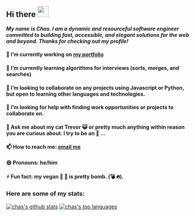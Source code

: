 ## Hi there <img src="https://raw.githubusercontent.com/MartinHeinz/MartinHeinz/master/wave.gif" width="30px">

***My name is Chas. I am a dynamic and resourceful software engineer committed to building fast, accessible, and elegant solutions for the web and beyond. Thanks for checking out my profile!***

<!-- **chas-e/chas-e** is a ✨ _special_ ✨ repository because its `README.md` (this file) appears on your GitHub profile. -->

#### 🔭 I’m currently working on [my portfolio](https://github.com/chas-e/chas-portfolio)
#### 🌱 I’m currently learning algorithms for interviews (sorts, merges, and searches)
#### 👯 I’m looking to collaborate on any projects using Javascript or Python, but open to learning other languages and technologies.
#### 🤔 I’m looking for help with finding work opportunities or projects to collaborate on.
#### 💬 Ask me about my cat Trevor 😺 or pretty much anything within reason you are curious about. I try to be an 📖 ... 
#### 📫 How to reach me: [email me](mailto:charles@chasengineering.dev)
#### 😄 Pronouns: he/him
#### ⚡ Fun fact: my vegan 🥕 🍰 is pretty bomb. (💣 🔥).

### Here are some of my stats:
[![chas's github stats](https://github-readme-stats.vercel.app/api?username=chas-e&show_icons=true&count_private=true&theme=synthwave)](https://github.com/chas-e/github-readme-stats)
[![chas's top languages](https://github-readme-stats.vercel.app/api/top-langs/?username=chas-e&langs_count=10&theme=synthwave)](https://github.com/chas-e/github-readme-stats)



